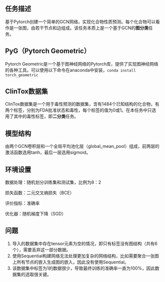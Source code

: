 
## 任务描述
基于Pytorch创建一个简单的GCN网络，实现化合物性质预测。每个化合物可以看作是一张图，由若干节点和边组成。该任务本质上是一个基于GCN的**图分类**任务。

## PyG（Pytorch Geometric）

Pytorch Geometric是一个基于图神经网络的Pytorch库，提供了实现图神经网络的各种工具。可以使用以下命令在anaconda中安装，`conda install torch_geometric`

## ClinTox数据集

ClinTox数据集是一个用于毒性预测的数据集，含有1484个已知结构的化合物，有两个标签，分别为FDA批准状态和毒性，每个标签的值为0或1。在本任务中只选用了其中的毒性标签，即**二分类**任务。

## 模型结构

由两个GCN卷积层和一个全局平均池化层（global_mean_pool）组成，前两层的激活函数选用tanh，最后一层选用sigmoid。

## 环境设置

数据处理：随机划分训练集和测试集，比例为8：2

损失函数：二元交叉熵损失（BCE）

评价指标：准确率

优化器：随机梯度下降（SGD）

## 问题

1. 导入的数据集中存在tensor元素为空的情况，即只有标签没有图结构（共有6个），需要丢弃这一部分数据。
2. 使用Sequential构建网络无法处理更加复杂的网络结构，比如需要聚合一张图上所有节点的嵌入生成图的嵌入，因此没有使用Sequential。
3. 该数据集中标签为1的数据很少，导致最终训练的准确率一直为100%，因此数据集的选取很关键。
